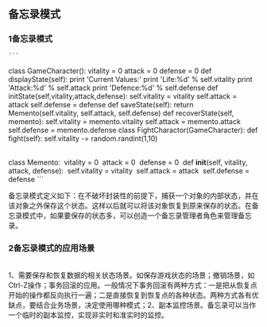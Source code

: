 

## 备忘录模式

### 1备忘录模式


    ```
class GameCharacter():
        vitality = 0
        attack = 0
        defense = 0
        def displayState(self):
            print 'Current Values:'
            print 'Life:%d' % self.vitality
            print 'Attack:%d' % self.attack
            print 'Defence:%d' % self.defense
        def initState(self,vitality,attack,defense):
            self.vitality = vitality
            self.attack = attack
            self.defense = defense
        def saveState(self):
            return Memento(self.vitality, self.attack, self.defense)
        def recoverState(self, memento):
            self.vitality = memento.vitality
            self.attack = memento.attack
            self.defense = memento.defense
    class FightCharactor(GameCharacter):
        def fight(self):
            self.vitality -= random.randint(1,10)

​    
​    class Memento:
​        vitality = 0
​        attack = 0
​        defense = 0
​        def __init__(self, vitality, attack, defense):
​            self.vitality = vitality
​            self.attack = attack
​            self.defense = defense
    ```




备忘录模式定义如下：在不破坏封装性的前提下，捕获一个对象的内部状态，并在该对象之外保存这个状态。这样以后就可以将该对象恢复到原来保存的状态。在备忘录模式中，如果要保存的状态多，可以创造一个备忘录管理者角色来管理备忘录。

### 2备忘录模式的应用场景


​    
​    1、需要保存和恢复数据的相关状态场景。如保存游戏状态的场景；撤销场景，如Ctrl-Z操作；事务回滚的应用。一般情况下事务回滚有两种方式：一是把从恢复点开始的操作都反向执行一遍；二是直接恢复到恢复点的各种状态。两种方式各有优缺点，要结合业务场景，决定使用哪种模式；
​    2、副本监控场景。备忘录可以当作一个临时的副本监控，实现非实时和准实时的监控。



